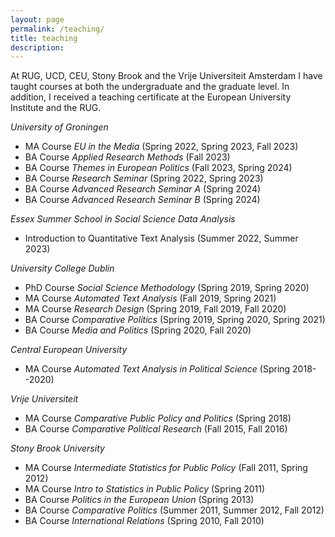 ```yaml
---
layout: page
permalink: /teaching/
title: teaching
description: 
---
```



At RUG, UCD, CEU, Stony Brook and the Vrije Universiteit Amsterdam I have taught courses at both the undergraduate and the graduate level. In addition, I received a teaching certificate at the European University Institute and the RUG.

*University of Groningen*

- MA Course *EU in the Media* (Spring 2022, Spring 2023, Fall 2023)
- BA Course *Applied Research Methods* (Fall 2023)
- BA Course *Themes in European Politics* (Fall 2023, Spring 2024)
- BA Course *Research Seminar* (Spring 2022, Spring 2023)
- BA Course *Advanced Research Seminar A* (Spring 2024)
- BA Course *Advanced Research Seminar B* (Spring 2024)

*Essex Summer School in Social Science Data Analysis*

- Introduction to Quantitative Text Analysis (Summer 2022, Summer 2023)

*University College Dublin*

- PhD Course *Social Science Methodology* (Spring 2019, Spring 2020)
- MA Course *Automated Text Analysis* (Fall 2019, Spring 2021)
- MA Course *Research Design* (Spring 2019, Fall 2019, Fall 2020)
- BA Course *Comparative Politics* (Spring 2019, Spring 2020, Spring 2021)
- BA Course *Media and Politics* (Spring 2020, Fall 2020) 

*Central European University*

- MA Course *Automated Text Analysis in Political Science* (Spring 2018--2020)

*Vrije Universiteit*

- MA Course *Comparative Public Policy and Politics* (Spring 2018)
- BA Course *Comparative Political Research* (Fall 2015, Fall 2016)

*Stony Brook University*

- MA Course *Intermediate Statistics for Public Policy* (Fall 2011, Spring 2012)
- MA Course *Intro to Statistics in Public Policy* (Spring 2011)
- BA Course *Politics in the European Union* (Spring 2013)
- BA Course *Comparative Politics* (Summer 2011, Summer 2012, Fall 2012)
- BA Course *International Relations* (Spring 2010, Fall 2010)


